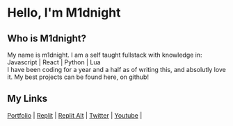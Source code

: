 
# Hello, I'm M1dnight

## Who is M1dnight?
My name is m1dnight. I am a self taught fullstack with knowledge in:
Javascript | React | Python | Lua
<br>
I have been coding for a year and a half as of writing this, and absolutly love it. My best projects can be found here, on github!

## My Links
[Portfolio](https://m1dnight-ofcl.github.io) |
[Replit](https://replit.com/@m1dnightdev) |
[Replit Alt](https://replit.com/@m2dnight) |
[Twitter](https://twitter.com/@m1dnightdev) |
[Youtube](https://youtube.com/@m1dnightdev) |
